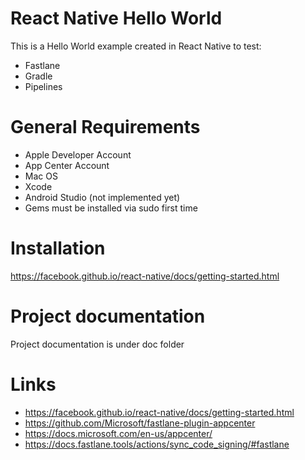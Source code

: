 # React Native Hello World

This is a Hello World example created in React Native to test:

* Fastlane
* Gradle
* Pipelines

# General Requirements

* Apple Developer Account
* App Center Account
* Mac OS
* Xcode
* Android Studio (not implemented yet)
* Gems must be installed via sudo first time

# Installation

https://facebook.github.io/react-native/docs/getting-started.html

# Project documentation

Project documentation is under doc folder

# Links

* https://facebook.github.io/react-native/docs/getting-started.html
* https://github.com/Microsoft/fastlane-plugin-appcenter
* https://docs.microsoft.com/en-us/appcenter/
* https://docs.fastlane.tools/actions/sync_code_signing/#fastlane
